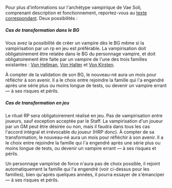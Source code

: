 Pour plus d'informations sur l'archétype vampirique de Vae Soli, comprenant description et fonctionnement, reportez-vous au [texte correspondant](http://forum.vae-soli.fr/viewtopic.php?f=268&t=18143). Deux possibilités :

##### Cas de transformation dans le BG

Vous avez la possibilité de créer un vampire dès le BG même si la vampirisation par un rp en jeu est préférable. La vampirisation doit obligatoirement être relatée dans le BG du personnage vampire, et doit obligatoirement être faite par un vampire de l'une des trois familles existantes : [Von Hellman](http://forum.vae-soli.fr/viewtopic.php?f=268&t=18889), [Von Halter](http://forum.vae-soli.fr/viewtopic.php?f=268&t=18891) et [Von Kirsten](http://forum.vae-soli.fr/viewtopic.php?f=268&t=18892).

À compter de la validation de son BG, le nouveau-né aura un mois pour réfléchir à son avenir. Il a le choix entre rejoindre la famille qui l'a engendré après une série plus ou moins longue de tests, ou devenir un vampire errant — à ses risques et périls.

##### Cas de transformation en jeu

Le rituel RP sera obligatoirement réalisé en jeu. Pas de vampirisation entre joueurs, sauf exception acceptée par le Staff. La vampirisation d'un joueur par un GM peut être désirée ou non, mais il faudra dans tous les cas l'accord intégral et irrévocable du joueur (HRP donc). À compter de sa transformation, le nouveau-né aura un mois pour réfléchir à son avenir. Il a le choix entre rejoindre la famille qui l'a engendré après une série plus ou moins longue de tests, ou devenir un vampire errant — à ses risques et périls.

Un personnage vampirisé de force n'aura pas de choix possible, il rejoint automatiquement la famille qui l'a engendré (voir ci-dessus pour les familles), bien qu'après quelques années, il pourra essayer de s'émanciper — à ses risques et périls.
